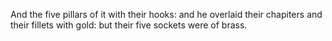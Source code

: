 And the five pillars of it with their hooks: and he overlaid their chapiters and their fillets with gold: but their five sockets were of brass.
